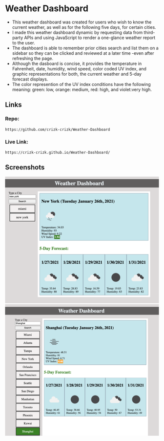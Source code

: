 # Weather Dashboard

- This weather dashboard was created for users who wish to know the current weather, as well as for the following five days, for certain cities.
- I made this weather dashboard dynamic by requesting data from third-party APIs and using JavaScript to render a one-glance weather report to the user.
- The dashboard is able to remember prior cities search and list them on a sidebar so they can be clicked and reviewed at a later time -even after refreshing the page.
- Although the dasboard is concise, it provides the temperature in Fahrenheit, date, humidity, wind speed, color coded UV index, and graphic representations for both, the current weather and 5-day forecast displays.
- The color represention of the UV index conditions have the following meaning: green: low, orange: medium, red: high, and violet:very high.

## Links 
### Repo:  
    https://github.com/crizk-crizk/Weather-Dashboard

### Live Link: 
    https://crizk-crizk.github.io/Weather-Dashboard/

## Screenshots
![](./images/weather-dash1.png)
![](./images/weather-dash2.png)
